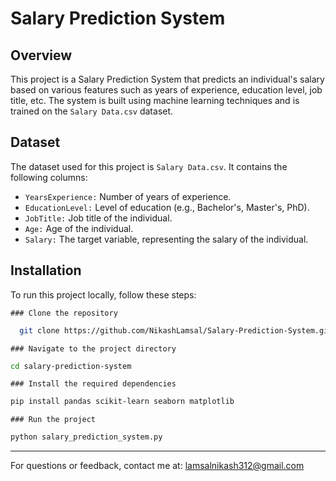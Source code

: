 # Salary Prediction System

## Overview
This project is a Salary Prediction System that predicts an individual's salary based on various features such as years of experience, education level, job title, etc. The system is built using machine learning techniques and is trained on the `Salary Data.csv` dataset.

## Dataset
The dataset used for this project is `Salary Data.csv`. It contains the following columns:

- `YearsExperience:` Number of years of experience.
- `EducationLevel:` Level of education (e.g., Bachelor's, Master's, PhD).
- `JobTitle:` Job title of the individual.
- `Age:` Age of the individual.
- `Salary:` The target variable, representing the salary of the individual.

## Installation

To run this project locally, follow these steps:
```
### Clone the repository
```
 ```sh
   git clone https://github.com/NikashLamsal/Salary-Prediction-System.git
   ```
```
### Navigate to the project directory
```
```sh
cd salary-prediction-system
```
```
### Install the required dependencies
```
```sh
pip install pandas scikit-learn seaborn matplotlib
```
```
### Run the project
```
```sh
python salary_prediction_system.py
```

---
For questions or feedback, contact me at:
lamsalnikash312@gmail.com
